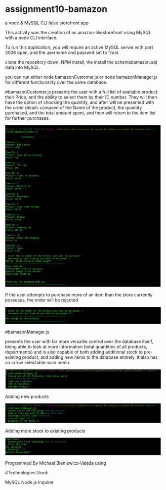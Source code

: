 # assignment10-bamazon
a node &amp; MySQL CLI false storefront app 

This activity was the creation of an amazon-likestorefront using MySQL with a node CLI interface.

To run this application, you will require an active MySQL server with port 3006 open, and the username and passwrd set to "root.

clone the repository down, NPM install, the install the schemabamazon.sql data into MySQL.

you can run either node bamazonCustomer.js or node bamazonManager.js for different functionality over the same database.

#bamazonCustomer.js 
presents the user with a full list of available product, their Price, and the ability to select them by their ID number. They will then have the option of choosing the quantity, and after will be presented with the order details compsed of the Name of the product, the quantity purchased, and the total amount spent, and then will return to the item list for further purchases.

![bamazonCustomer1](/readme_images/1.jpg)

If the user attempts to purchase more of an item than the store currently posseses, the order will be rejected

![bamazonCustomer2](/readme_images/2.jpg)

#bamazonManager.js

presents the user with far more versatile control over the database itself, being able to look at more information (total quantities of all products, departments) and is also capable of both adding additional stock to pre-existing product, and adding new items to the database entirely. It also has an arrow selectable main menu.

![bamazonManager1](/readme_images/3.jpg)

Adding new products

![bamazonManager1](/readme_images/4.jpg)

Adding more stock to existing products

![bamazonManager1](/readme_images/5.jpg)

Programmed By Michael Bieniewicz-Valada using

#Technologies Used:

MySQL
Node.js
Inquirer